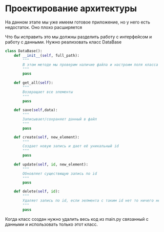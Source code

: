 # Проектирование архитектуры
На данном этапе мы уже имеем готовое приложение, но у него есть недостаток. Оно плохо расширяется

Что бы исправить это мы должны разделить работу с интерфейсом и работу с данными. Нужно реализовать класс DataBase

```python
class DataBase():
    def __init__(self, full_path):
        """
        В этом методе мы проверим наличие файла и настроим поля класса
        """
        pass
        
    def get_all(self):
        """
        Возвращает все элементы
        """
        pass
        
    def save(self,data):
        """
        Записывает/сохраняет данный в файл
        """
        pass

    def create(self, new_element):
        """
        Создает новую запись и дает её уникальный id
        """
        pass
        
    def update(self, id, new_element):
        """
        Обновляет существющую запись по id
        """
        pass

    def delete(self, id):
        """
        Удаляет запись по id, если эелмента с таким id нет то ничего не происходит
        """
        pass

```

Когда класс создан нужно удалить весь код из main.py связанный с данными и использовать только этот класс.